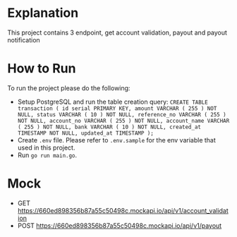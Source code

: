 # Explanation
This project contains 3 endpoint, get account validation, payout and payout notification

# How to Run
To run the project please do the following:
- Setup PostgreSQL and run the table creation query: `CREATE TABLE transaction (
	id serial PRIMARY KEY,
	amount VARCHAR ( 255 ) NOT NULL,
	status VARCHAR ( 10 ) NOT NULL,
	reference_no VARCHAR ( 255 ) NOT NULL,
	account_no VARCHAR ( 255 ) NOT NULL,
	account_name VARCHAR ( 255 ) NOT NULL,
	bank VARCHAR ( 10 ) NOT NULL,
	created_at TIMESTAMP NOT NULL,
    	updated_at TIMESTAMP
);`
- Create `.env` file. Please refer to `.env.sample` for the env variable that used in this project.
- Run `go run main.go`.

# Mock
- GET https://660ed898356b87a55c50498c.mockapi.io/api/v1/account_validation
- POST https://660ed898356b87a55c50498c.mockapi.io/api/v1/payout

